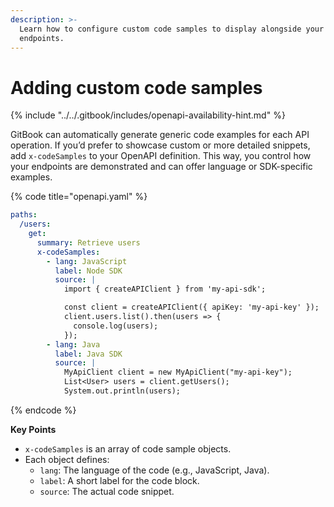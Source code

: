 ```yaml
---
description: >-
  Learn how to configure custom code samples to display alongside your API
  endpoints.
---
```


# Adding custom code samples

{% include "../../.gitbook/includes/openapi-availability-hint.md" %}

GitBook can automatically generate generic code examples for each API operation. If you’d prefer to showcase custom or more detailed snippets, add `x-codeSamples` to your OpenAPI definition. This way, you control how your endpoints are demonstrated and can offer language or SDK-specific examples.

{% code title="openapi.yaml" %}
```yaml
paths:
  /users:
    get:
      summary: Retrieve users
      x-codeSamples:
        - lang: JavaScript
          label: Node SDK
          source: |
            import { createAPIClient } from 'my-api-sdk';

            const client = createAPIClient({ apiKey: 'my-api-key' });
            client.users.list().then(users => {
              console.log(users);
            });
        - lang: Java
          label: Java SDK
          source: |
            MyApiClient client = new MyApiClient("my-api-key");
            List<User> users = client.getUsers();
            System.out.println(users);
```
{% endcode %}

**Key Points**

* `x-codeSamples` is an array of code sample objects.
* Each object defines:
  * `lang`: The language of the code (e.g., JavaScript, Java).
  * `label`: A short label for the code block.
  * `source`: The actual code snippet.
